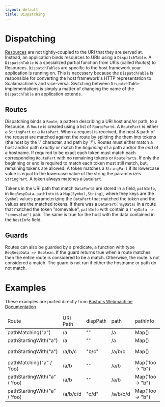 ```yaml
---
layout: default
title: Dispatching
---
```


# Dispatching

[Resources](https://github.com/jrwest/scalamachine/wiki/resources) are not tightly-coupled to the URI that they are served at. Instead, an application binds resources to URIs using a `DispatchTable`. A `DispatchTable` is a specialized partial function from URIs (called *Routes*) to Resources. `DispatchTable`s are specific to the host framework your application is running on. This is necessary because the `DispatchTable` is responsible for converting the host framework's HTTP representation to Scalamachine's and vice-versa. Switching between `DispatchTable` implementations is simply a matter of changing the name of the `DispatchTable` an application extends. 

## Routes

Dispatching binds a `Route`, a pattern describing a URI host and/or path, to a Resource. A `Route` is created using a list of `RoutePart`s. A `RoutePart` is either a `StringPart` or a `DataPart`. When a request is received, the host & path of the request are matched against the route by splitting the them into tokens (the host by the '.' character, and path by '/'). Routes must either match a host and/or path *exactly* or match the *beginning* of a path and/or the *end* of a hostname. If required to be exact each token must match each corresponding `RoutePart` with no remaining tokens or `RoutePart`s. If only the beginning or end is required to match each token must still match, but, remaining tokens are allowed. A token matches a `StringPart` if its lowercase value is equal to the lowercase value of the string the paramterizes `StringPart`. A token always matches a `DataPart`. 

Tokens in the URI path that match `DataPart`s are stored in a field, `pathInfo`, in `ReqRespData`. `pathInfo` is a `Map[Symbol,String]`, where they keys are the `Symbol` values parameterizing the `DataPart` that matched the token and the values are the matched tokens. If there was a `DataPart('myData)` in a route that matched the token "somevalue", `pathInfo` with contain a `('myData -> "somevalue")` pair. The same is true for the host with the data contained in the `hostInfo` field. 

## Guards

Routes can also be guarded by a predicate, a function with type `ReqRespData => Boolean`. If the guard returns true when a route matches then the entire route is considered to be a match. Otherwise, the route is not considered a match. The guard is not run if either the hostname or path do not match. 

# Examples

These examples are ported directly from [Basho's Webmachine Documentation](http://wiki.basho.com/Webmachine-Dispatching.html)

<table class="table-striped" style="width: 100%">
  <thead>
    <tr>
      <td>Route</td>
      <td>URI Path</td>
      <td>dispPath</td>
      <td>path</td>
      <td>pathInfo</td>
      <td>pathTokens</td>      
    </tr>
  </thead>
  <tbody>
    <tr>
      <td>pathMatching("a")</td>
      <td>/a</td>
      <td>""</td>
      <td>/a</td>
      <td>Map()</td>      
      <td>Nil</td>      
    </tr>    
    <tr>
      <td>pathStartingWith("a")</td>
      <td>/a</td>
      <td>""</td>
      <td>/a</td>
      <td>Map()</td>
      <td>Nil</td>
    </tr>
    <tr>
      <td>pathStartingWith("a")</td>
      <td>/a/b/c</td>
      <td>"b/c"</td>
      <td>/a/b/c</td>
      <td>Map()</td>
      <td>"b" :: "c" :: Nil</td>
    </tr>
    <tr>
      <td>pathMatching("a" / 'foo)</td>
      <td>/a/b</td>
      <td>""</td>
      <td>/a/b</td>
      <td>Map('foo -> "b")</td>
      <td>Nil</td>
    </tr>
    <tr>
      <td>pathStartingWith("a" / 'foo)</td>
      <td>/a/b</td>
      <td>""</td>
      <td>/a/b</td>
      <td>Map('foo -> "b")</td>
      <td>Nil</td>
    </tr>
    <tr>
      <td>pathStartingWith("a" / 'foo)</td>
      <td>/a/b/c/d</td>
      <td>"c/d"</td>
      <td>/a/b/c/d</td>
      <td>Map('foo -> "b")</td>
      <td>"c" :: "d" :: Nil</td>
    </tr>    
  </tbody>
</table>
